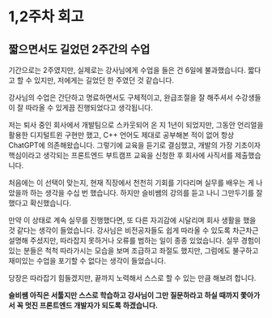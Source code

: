 # 1,2주차 회고

## 짧으면서도 길었던 2주간의 수업

기간으로는 2주였지만, 실제로는 강사님에게 수업을 들은 건 6일에 불과했습니다. 짧다고 할 수 있지만, 저에게는 길었던 한 주였던 것 같습니다.

강사님의 수업은 간단하고 명료하면서도 구체적이고, 완급조절을 잘 해주셔서 수강생들이 잘 따라올 수 있게끔 진행되었다고 생각됩니다.

저는 퇴사 중인 회사에서 개발팀으로 스카웃되어 온 지 1년이 되었지만, 그동안 언리얼을 활용한 디지털트윈 구현만 했고, C++ 언어도 제대로 공부해본 적이 없어 항상 ChatGPT에 의존해왔습니다.
그렇기에 교육을 듣기로 결심했고, 개발의 가장 기초이자 핵심이라고 생각되는 프론트엔드 부트캠프 교육을 신청한 후 회사에 사직서를 제출했습니다.

처음에는 이 선택이 맞는지, 현재 직장에서 천천히 기회를 기다리며 실무를 배우는 게 나았을까 하는 생각을 수십 번 했습니다. 하지만 슬비쌤의 강의를 듣고 나니 그만두기를 잘 했다고 확신했습니다.

만약 이 상태로 계속 실무를 진행했다면, 또 다른 자괴감에 시달리며 회사 생활을 했을 것 같다는 생각이 들었습니다. 강사님은 비전공자들도 쉽게 따라올 수 있도록 차근차근 설명해 주셨지만, 따라잡지 못하거나 오류를 범하는 일이 종종 있었습니다. 실무 경험이 있는 분들은 척척 따라가시는 모습을 보며 조급하고 좌절도 했지만, 그럼에도 불구하고 재미있는 수업을 포기할 수 없다는 생각이 들었습니다.

당장은 따라잡기 힘들겠지만, 끝까지 노력해서 스스로 할 수 있는 만큼 해보려 합니다.

**슬비쌤 아직은 서툴지만 스스로 학습하고 강사님이 그만 질문하라고 하실 때까지 쫓아가서 꼭 멋진 프론트엔드 개발자가 되도록 하겠습니다.**
